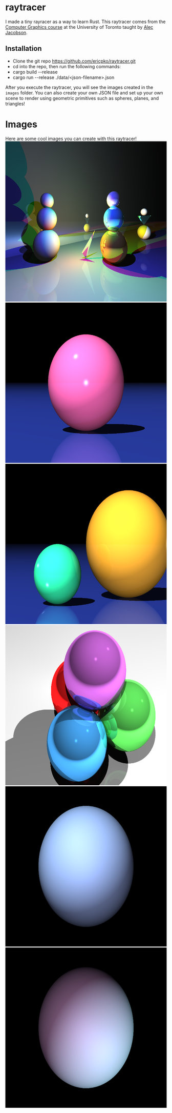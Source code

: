 # raytracer
I made a tiny rayracer as a way to learn Rust. This raytracer comes from the [Computer Graphics course](https://github.com/alecjacobson/computer-graphics-ray-tracing) at the University of Toronto taught by [Alec Jacobson](https://www.cs.toronto.edu/~jacobson/).

## Installation
- Clone the git repo https://github.com/ericpko/raytracer.git
- cd into the repo, then run the following commands:
- cargo build --release
- cargo run --release ./data/\<json-filename\>.json

After you execute the raytracer, you will see the images created in the `images` folder. You can also create your own JSON file and set up your own scene to render using geometric primitives such as spheres, planes, and triangles!

# Images
Here are some cool images you can create with this raytracer!
<img src="readme-png/creative.png" class="img-responsive" alt="Sphere and plane" width="640" height="500"> </div>
<img src="readme-png/sphere-and-plane.png" class="img-responsive" alt="Sphere and plane" width="640" height="500"> </div>
<img src="readme-png/two-spheres-and-plane.png" class="img-responsive" alt="Sphere and plane" width="640" height="500"> </div>
<img src="readme-png/sphere-packing.png" class="img-responsive" alt="Sphere and plane" width="640" height="500"> </div>
<img src="readme-png/sphere-small-change.png" class="img-responsive" alt="Sphere and plane" width="640" height="500"> </div>
<img src="readme-png/sphere-large-change.png" class="img-responsive" alt="Sphere and plane" width="640" height="500"> </div>
